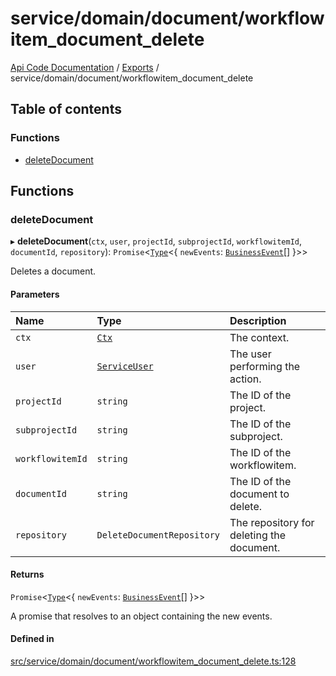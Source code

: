 # service/domain/document/workflowitem\_document\_delete
 
[Api Code Documentation](../README.md) / [Exports](../modules.md) / service/domain/document/workflowitem\_document\_delete

## Table of contents

### Functions

- [deleteDocument](service_domain_document_workflowitem_document_delete.md#deletedocument)

## Functions

### deleteDocument

▸ **deleteDocument**(`ctx`, `user`, `projectId`, `subprojectId`, `workflowitemId`, `documentId`, `repository`): `Promise`\<[`Type`](result.md#type)\<\{ `newEvents`: [`BusinessEvent`](service_domain_business_event.md#businessevent)[]  }\>\>

Deletes a document.

#### Parameters

| Name | Type | Description |
| :------ | :------ | :------ |
| `ctx` | [`Ctx`](../interfaces/lib_ctx.Ctx.md) | The context. |
| `user` | [`ServiceUser`](../interfaces/service_domain_organization_service_user.ServiceUser.md) | The user performing the action. |
| `projectId` | `string` | The ID of the project. |
| `subprojectId` | `string` | The ID of the subproject. |
| `workflowitemId` | `string` | The ID of the workflowitem. |
| `documentId` | `string` | The ID of the document to delete. |
| `repository` | `DeleteDocumentRepository` | The repository for deleting the document. |

#### Returns

`Promise`\<[`Type`](result.md#type)\<\{ `newEvents`: [`BusinessEvent`](service_domain_business_event.md#businessevent)[]  }\>\>

A promise that resolves to an object containing the new events.

#### Defined in

[src/service/domain/document/workflowitem_document_delete.ts:128](https://github.com/openkfw/TruBudget/blob/648f2bb/api/src/service/domain/document/workflowitem_document_delete.ts#L128)
